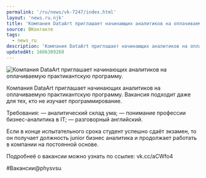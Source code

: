 ```yaml
---
permalink: '/ru/news/vk-7247/index.html'
layout: 'news.ru.njk'
title: 'Компания DataArt приглашает начинающих аналитиков на оплачиваемую практикантскую программу.'
source: ВКонтакте
tags:
  - news_ru
description: 'Компания DataArt приглашает начинающих аналитиков на оплачиваемую практикантскую программу.'
updatedAt: 1606309260
---
```

![Компания DataArt приглашает начинающих аналитиков на оплачиваемую практикантскую программу.](https://sun9-49.userapi.com/impg/X2imbfJNsaQcuPwkWVujLAJgCZzgQan3dbYcWg/9ct3vPQXPd0.jpg?size=1280x720&quality=96&sign=2f30e3fd7be8041051795c7b4b994dbd&c_uniq_tag=3tsQtwtubPRiz6wem9MC9ya9e2-GmdXncUio7odx_Yk&type=album)

Компания DataArt приглашает начинающих аналитиков на оплачиваемую практикантскую программу. Вакансия подходит даже для тех, кто не изучает программирование.

Требования:
— аналитический склад ума;
— понимание профессии бизнес-аналитика в IT;
— разговорный английский.

Если в конце испытательного срока студент успешно сдаёт экзамен, то он получает должность junior бизнес аналитика и продолжает работать в компании на постоянной основе.

Подробнеё о вакансии можно узнать по ссылке: vk.cc/aCWfo4

#Вакансии@physvsu
